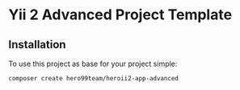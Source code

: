 Yii 2 Advanced Project Template
===============================

## Installation

To use this project as base for your project simple:
```
composer create hero99team/heroii2-app-advanced
```
